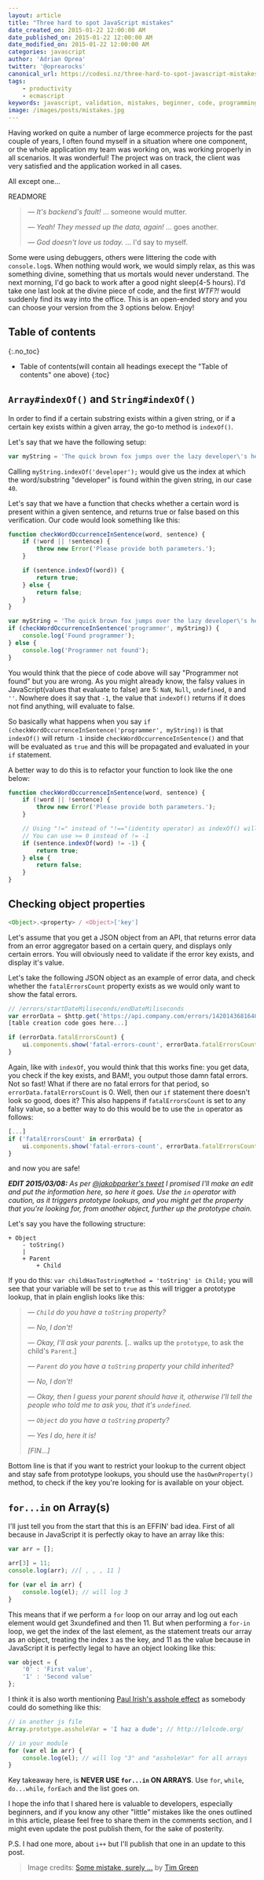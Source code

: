 ```yaml
---
layout: article
title: "Three hard to spot JavaScript mistakes"
date_created_on: 2015-01-22 12:00:00 AM
date_published_on: 2015-01-22 12:00:00 AM
date_modified_on: 2015-01-22 12:00:00 AM
categories: javascript
author: 'Adrian Oprea'
twitter: '@oprearocks'
canonical_url: https://codesi.nz/three-hard-to-spot-javascript-mistakes/
tags:
    - productivity
    - ecmascript
keywords: javascript, validation, mistakes, beginner, code, programming, objects, indexOf, for-in, loops
image: /images/posts/mistakes.jpg
---
```


Having worked on quite a number of large ecommerce projects for the past couple of years,
I often found myself in a situation where one component, or the whole application my team was working on, was working properly in all scenarios.
It was wonderful! The project was on track, the client was very satisfied and the application worked in all cases.

All except one...

READMORE

> &mdash; *It's backend's fault!* ... someone would mutter.
>
> &mdash; *Yeah! They messed up the data, again!* ... goes another.
>
> &mdash; *God doesn't love us today.*  ... I'd say to myself.

Some were using debuggers, others were littering the code with `console.log`s.
When nothing would work, we would simply relax, as this was something divine,
something that us mortals would never understand.
The next morning, I'd go back to work after a good night sleep(4-5 hours).
I'd take one last look at the divine piece of code, and the first *WTF?!* would suddenly find its way into the office.
This is an open-ended story and you can choose your version from the 3 options below. Enjoy!

## Table of contents
{:.no_toc}

* Table of contents(will contain all headings execept the "Table of contents" one above)
{:toc}

## `Array#indexOf()` and `String#indexOf()`

In order to find if a certain substring exists within a given string, or if a certain key exists within a given array, the go-to method is `indexOf()`.

Let's say that we have the following setup:

```javascript
var myString = 'The quick brown fox jumps over the lazy developer\'s head';
```

Calling `myString.indexOf('developer');` would give us the index at which the word/substring "developer" is found within the given string, in our case `40`.

Let's say that we have a function that checks whether a certain word is present within a given sentence, and returns true or false based on this verification. Our code would look something like this:

```javascript
function checkWordOccurrenceInSentence(word, sentence) {
    if (!word || !sentence) {
        throw new Error('Please provide both parameters.');
    }

    if (sentence.indexOf(word)) {
        return true;
    } else {
        return false;
    }
}

var myString = 'The quick brown fox jumps over the lazy developer\'s head';
if (checkWordOccurrenceInSentence('programmer', myString)) {
    console.log('Found programmer');
} else {
    console.log('Programmer not found');
}
```

You would think that the piece of code above will say "Programmer not found" but you are wrong. As you might already know, the falsy values in JavaScript(values that evaluate to false) are 5: `NaN`, `Null`, `undefined`, `0` and `''`. Nowhere does it say that `-1`, the value that `indexOf()` returns if it does not find anything, will evaluate to false.

So basically what happens when you say `if (checkWordOccurrenceInSentence('programmer', myString))`
is that `indexOf()` will return `-1` inside `checkWordOccurrenceInSentence()` and that will be evaluated as `true` and this will be propagated and evaluated in your `if` statement.

A better way to do this is to refactor your function to look like the one below:

```javascript
function checkWordOccurrenceInSentence(word, sentence) {
    if (!word || !sentence) {
        throw new Error('Please provide both parameters.');
    }

    // Using "!=" instead of "!=="(identity operator) as indexOf() will not trick us
    // You can use >= 0 instead of != -1
    if (sentence.indexOf(word) != -1) {
        return true;
    } else {
        return false;
    }
}
```


## Checking object properties

```javascript
<Object>.<property> / <Object>['key']
```

Let's assume that you get a JSON object from an API, that returns error data from an error aggregator based on a certain query, and displays only certain errors. You will obviously need to validate if the error key exists, and display it's value.

Let's take the following JSON object as an example of error data, and check whether the `fatalErrorsCount` property exists as we would only want to show the fatal errors.

```javascript
// /errors/startDateMiliseconds/endDateMiliseconds
var errorData = $http.get('https://api.company.com/errors/14201436816409/1421882120458');
[table creation code goes here...]

if (errorData.fatalErrorsCount) {
    ui.components.show('fatal-errors-count', errorData.fatalErrorsCount);
}
```

Again, like with `indexOf`, you would think that this works fine: you get data, you check if the key exists, and BAM!, you output those damn fatal errors. Not so fast!
What if there are no fatal errors for that period, so `errorData.fatalErrorsCount` is 0. Well, then our `if` statement there doesn't look so good, does it? This also happens if `fatalErrorsCount` is set to any falsy value, so a better way to do this would be to use the `in` operator as follows:

```javascript
[...]
if ('fatalErrorsCount' in errorData) {
    ui.components.show('fatal-errors-count', errorData.fatalErrorsCount);
}
```

and now you are safe!

***EDIT 2015/03/08:** As per [@jakobparker's tweet](https://twitter.com/jacobparker/status/568519846050205696) I promised I'll make an edit and put the information here, so here it goes.
Use the `in` operator with caution, as it triggers prototype lookups, and you might get the property that you're looking for, from another object, further up the prototype chain.*

Let's say you have the following structure:

```
+ Object
    - toString()
    |
    + Parent
        + Child
```

If you do this: `var childHasTostringMethod = 'toString' in Child;` you will see that your variable will be set to `true` as this will trigger a prototype lookup, that in plain english looks like this:

> &mdash; *`Child` do you have a `toString` property?*
>
> &mdash; *No, I don't!*
>
> &mdash; *Okay, I'll ask your parents.* [.. walks up the `prototype`, to ask the child's `Parent`.]
>
> &mdash; *`Parent` do you have a `toString` property your child inherited?*
>
> &mdash; *No, I don't!*
>
> &mdash; *Okay, then I guess your parent should have it, otherwise I'll tell the people who told me to ask you, that it's `undefined`.*
>
> &mdash; *`Object` do you have a `toString` property?*
>
> &mdash; *Yes I do, here it is!*
>
> *[FIN...]*

Bottom line is that if you want to restrict your lookup to the current object and stay safe from prototype lookups, you should use the `hasOwnProperty()` method, to check if the key you're looking for is available on your object.

## `for...in` on Array(s)

I'll just tell you from the start that this is an EFFIN' bad idea. First of all because in JavaScript it is perfectly okay to have an array like this:

```javascript
var arr = [];

arr[3] = 11;
console.log(arr); //[ , , , 11 ]

for (var el in arr) {
    console.log(el); // will log 3
}
```

This means that if we perform a `for` loop on our array and log out each element would get 3xundefined and then 11.
But when performing a `for-in` loop, we get the index of the last element, as the statement treats our array as an object, treating the index `3` as the key, and 11 as the value because in JavaScript it is perfectly legal to have an object looking like this:

```javascript
var object = {
    '0' : 'First value',
    '1' : 'Second value'
};
```

I think it is also worth mentioning [Paul Irish's asshole effect](http://vimeo.com/12529436#t=272) as somebody could do something like this:

```javascript
// in another js file
Array.prototype.assholeVar = 'I haz a dude'; // http://lolcode.org/

// in your module
for (var el in arr) {
    console.log(el); // will log "3" and "assholeVar" for all arrays
}
```

Key takeaway here, is __NEVER USE `for...in` ON ARRAYS__. Use `for`, `while`, `do...while`, `forEach` and the list goes on.

I hope the info that I shared here is valuable to developers, especially beginners, and if you know any other "little" mistakes like the ones outlined in this article, please feel free to share them in the comments section, and I might even update the post publish them, for the sake of posterity.

P.S. I had one more, about `i++` but I'll publish that one in an update to this post.

> Image credits: [Some mistake, surely ...](https://flic.kr/p/nrHJrx) by [Tim Green](https://www.flickr.com/photos/atoach/)
